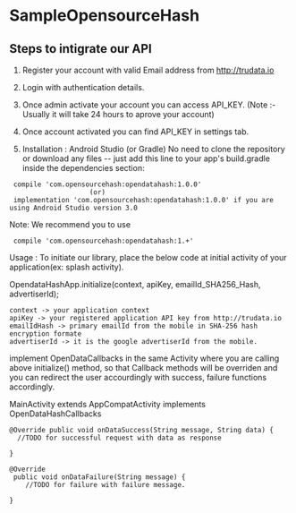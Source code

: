 # SampleOpensourceHash

## Steps to intigrate our API

1) Register your account with valid Email address from http://trudata.io

2) Login with authentication details.

3) Once admin activate your account you can access API_KEY.
(Note :- Usually it will take 24 hours to aprove your account)

4) Once account activated you can find API_KEY in settings tab.

5) Installation : Android Studio (or Gradle) No need to clone the repository or download any files -- just add this line to your app's build.gradle inside the dependencies section:

```
 compile 'com.opensourcehash:opendatahash:1.0.0'
                    (or)
 implementation 'com.opensourcehash:opendatahash:1.0.0' if you are using Android Studio version 3.0
```

Note: We recommend you to use

```
 compile 'com.opensourcehash:opendatahash:1.+'
```

Usage : To initiate our library, place the below code at initial activity of your application(ex: splash activity).

OpendataHashApp.initialize(context, apiKey, emailId_SHA256_Hash, advertiserId);
```
context -> your application context
apiKey -> your registered application API key from http://trudata.io
emailIdHash -> primary emailId from the mobile in SHA-256 hash encryption formate
advertiserId -> it is the google advertiserId from the mobile.
```
implement OpenDataCallbacks in the same Activity where you are calling above initialize() method, so that Callback methods will be overriden and you can redirect the user accourdingly with success, failure functions accordingly.

MainActivity extends AppCompatActivity implements OpenDataHashCallbacks
```
@Override public void onDataSuccess(String message, String data) { 
  //TODO for successful request with data as response

}

@Override
 public void onDataFailure(String message) {
    //TODO for failure with failure message.

}
```

